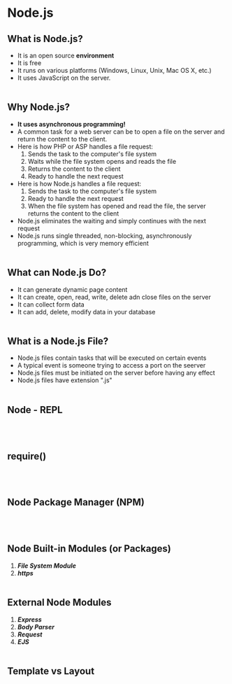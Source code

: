 # Node.js


## What is Node.js?
- It is an open source **environment**
- It is free
- It runs on various platforms (Windows, Linux, Unix, Mac OS X, etc.)
- It uses JavaScript on the server.
<br><br>


## Why Node.js?
- **It uses asynchronous programming!**
- A common task for a web server can be to open a file on the server and return the content to the client.
- Here is how PHP or ASP handles a file request:
    1. Sends the task to the computer's file system
    2. Waits while the file system opens and reads the file
    3. Returns the content to the client
    4. Ready to handle the next request
- Here is how Node.js handles a file request:
    1. Sends the task to the computer's file system
    2. Ready to handle the next request
    3. When the file system has opened and read the file, the server returns the content to the client
- Node.js eliminates the waiting and simply continues with the next request
- Node.js runs single threaded, non-blocking, asynchronously programming, which is very memory efficient
<br><br>


## What can Node.js Do?
- It can generate dynamic page content
- It can create, open, read, write, delete adn close files on the server
- It can collect form data
- It can add, delete, modify data in your database
<br><br>


## What is a Node.js File?
- Node.js files contain tasks that will be executed on certain events
- A typical event is someone trying to access a port on the seerver
- Node.js files must be initiated on the server before having any effect
- Node.js files have extension ".js"
<br><br>


## Node - REPL
<br><br>


## require()
<br><br>


## Node Package Manager (NPM)
<br><br>


## Node Built-in Modules (or Packages)
1. ***File System Module***
2. ***https***
<br><br>


## External Node Modules
1. ***Express***
2. ***Body Parser***
3. ***Request***
4. ***EJS***
<br><br>


## Template vs Layout
<br><br>
